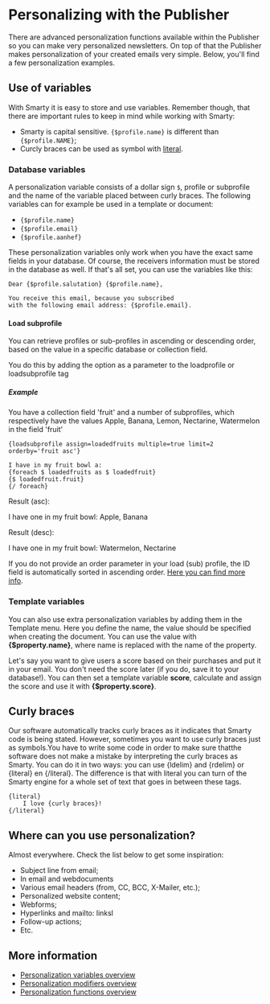 # Personalizing with the Publisher

There are advanced personalization functions available within the Publisher so 
you can make very personalized newsletters. On top of that the Publisher makes 
personalization of your created emails very simple. Below, you'll find a few 
personalization examples. 

## Use of variables

With Smarty it is easy to store and use variables. Remember though, that 
there are important rules to keep in mind while working with Smarty:

* Smarty is capital sensitive. `{$profile.name}` is different than `{$profile.NAME}`;
* Curcly braces can be used as symbol with [literal](./personalization-functions-literal).

### Database variables

A personalization variable consists of a dollar sign `$`, profile or subprofile
and the name of the variable placed between curly braces.
The following variables can for example be used in a template
or document:

* `{$profile.name}`
* `{$profile.email}`
* `{$profile.aanhef}`

These personalization variables only work when you have
the exact same fields in your database. Of course, the 
receivers information must be stored in the database as 
well. If that's all set, you can use the variables like 
this:

```text
Dear {$profile.salutation} {$profile.name},

You receive this email, because you subscribed 
with the following email address: {$profile.email}.
```

#### Load subprofile
You can retrieve profiles or sub-profiles in ascending or descending order, based on the value in a specific database or collection field.

You do this by adding the option as a parameter to the loadprofile or loadsubprofile tag

##### Example
You have a collection field 'fruit' and a number of subprofiles, which respectively have the values Apple, Banana, Lemon, Nectarine, Watermelon in the field 'fruit'

```
{loadsubprofile assign=loadedfruits multiple=true limit=2 orderby='fruit asc'}

I have in my fruit bowl a:
{foreach $ loadedfruits as $ loadedfruit}
{$ loadedfruit.fruit}
{/ foreach}
```

Result (asc):

I have one in my fruit bowl: Apple, Banana

Result (desc):

I have one in my fruit bowl: Watermelon, Nectarine

If you do not provide an order parameter in your load (sub) profile, the ID field is automatically sorted in ascending order. [Here you can find more info](loadprofile-and-loadsubprofile).

### Template variables

You can also use extra personalization variables by adding them in the 
Template menu. Here you define the name, the value should be specified 
when creating the document. You can use the value with **{$property.name}**, 
where name is replaced with the name of the property.

Let's say you want to give users a score based on their purchases and 
put it in your email. You don't need the score later (if you do, save it 
to your database!). You can then set a template variable **score**, calculate 
and assign the score and use it with **{$property.score}**.

## Curly braces

Our software automatically tracks curly braces as it indicates that Smarty 
code is being stated. However, sometimes you want to use curly braces just as 
symbols.You have to write some code in order to make sure thatthe software does 
not make a mistake by interpreting the curly braces as Smarty. You can do it in 
two ways: you can use {ldelim} and {rdelim} or {literal} en {/literal}. The 
difference is that with literal you can turn of the Smarty engine for a whole 
set of text that goes in between these tags.

```text
{literal}
    I love {curly braces}!
{/literal}
```

## Where can you use personalization?

Almost everywhere. Check the list below
to get some inspiration:

* Subject line from email;
* In email and webdocuments
* Various email headers (from, CC, BCC, X-Mailer, etc.);
* Personalized website content;
* Webforms;
* Hyperlinks and mailto: linksl
* Follow-up actions;
* Etc.

## More information

* [Personalization variables overview](./personalization-variables.md)
* [Personalization modifiers overview](./personalization-modifiers.md)
* [Personalization functions overview](./personalization-functions.md)
